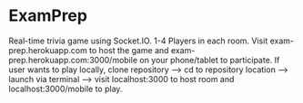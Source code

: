 # ExamPrep
Real-time trivia game using Socket.IO. 
1-4 Players in each room. 
Visit exam-prep.herokuapp.com to host the game and exam-prep.herokuapp.com:3000/mobile on your phone/tablet to participate.
If user wants to play locally, clone repository --> cd to repository location --> launch via terminal 
--> visit localhost:3000 to host room and localhost:3000/mobile to play.
